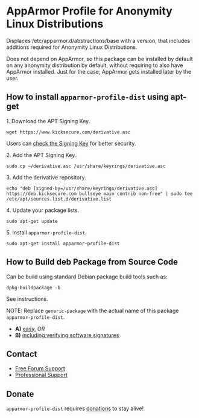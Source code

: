 # AppArmor Profile for Anonymity Linux Distributions #

Displaces /etc/apparmor.d/abstractions/base with a version, that includes
additions required for Anonymity Linux Distributions.

Does not depend on AppArmor, so this package can be installed by default on
any anonymity distribution by default, without requiring to also have AppArmor
installed. Just for the case, AppArmor gets installed later by the user.

## How to install `apparmor-profile-dist` using apt-get ##

1\. Download the APT Signing Key.

```
wget https://www.kicksecure.com/derivative.asc
```

Users can [check the Signing Key](https://www.kicksecure.com/wiki/Signing_Key) for better security.

2\. Add the APT Signing Key..

```
sudo cp ~/derivative.asc /usr/share/keyrings/derivative.asc
```

3\. Add the derivative repository.

```
echo "deb [signed-by=/usr/share/keyrings/derivative.asc] https://deb.kicksecure.com bullseye main contrib non-free" | sudo tee /etc/apt/sources.list.d/derivative.list
```

4\. Update your package lists.

```
sudo apt-get update
```

5\. Install `apparmor-profile-dist`.

```
sudo apt-get install apparmor-profile-dist
```

## How to Build deb Package from Source Code ##

Can be build using standard Debian package build tools such as:

```
dpkg-buildpackage -b
```

See instructions.

NOTE: Replace `generic-package` with the actual name of this package `apparmor-profile-dist`.

* **A)** [easy](https://www.kicksecure.com/wiki/Dev/Build_Documentation/generic-package/easy), _OR_
* **B)** [including verifying software signatures](https://www.kicksecure.com/wiki/Dev/Build_Documentation/generic-package)

## Contact ##

* [Free Forum Support](https://forums.kicksecure.com)
* [Professional Support](https://www.kicksecure.com/wiki/Professional_Support)

## Donate ##

`apparmor-profile-dist` requires [donations](https://www.kicksecure.com/wiki/Donate) to stay alive!

